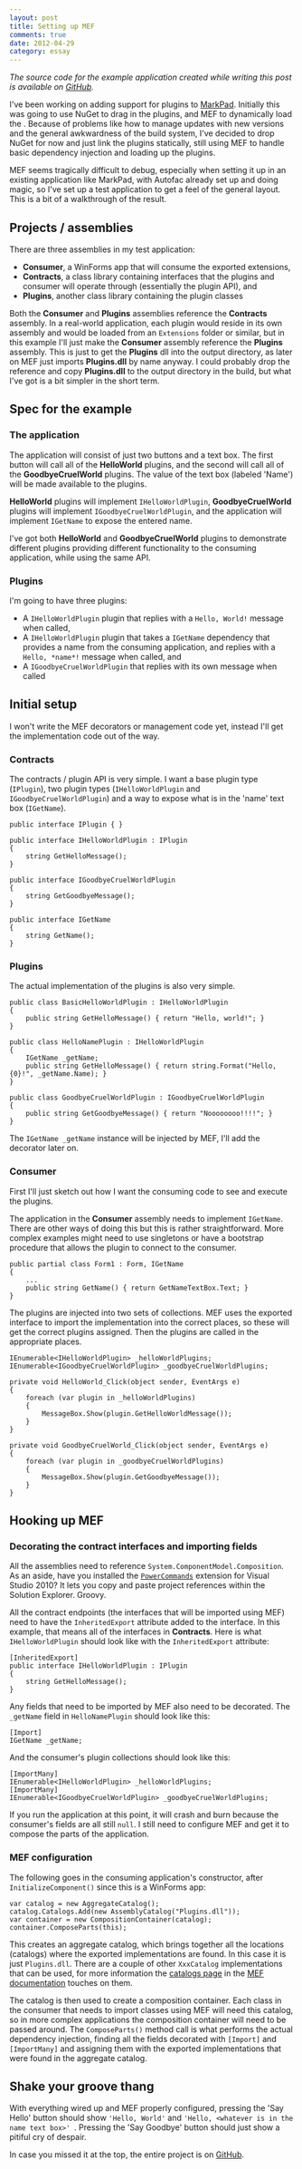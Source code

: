 ```yaml
---
layout: post
title: Setting up MEF
comments: true
date: 2012-04-29
category: essay
---
```


*The source code for the example application created while writing this post is available on [GitHub](https://github.com/belfryimages/mef-test).*

I've been working on adding support for plugins to [MarkPad](http://code52.org/DownmarkerWPF/). Initially this was going to use NuGet to drag in the plugins, and MEF to dynamically load the . Because of problems like how to manage updates with new versions and the general awkwardness of the build system, I've decided to drop NuGet for now and just link the plugins statically, still using MEF to handle basic dependency injection and loading up the plugins.

MEF seems tragically difficult to debug, especially when setting it up in an existing application like MarkPad, with Autofac already set up and doing magic, so I've set up a test application to get a feel of the general layout. This is a bit of a walkthrough of the result.

## Projects / assemblies

There are three assemblies in my test application:

- **Consumer**, a WinForms app that will consume the exported extensions,
- **Contracts**, a class library containing interfaces that the plugins and consumer will operate through (essentially the plugin API), and
- **Plugins**, another class library containing the plugin classes

Both the **Consumer** and **Plugins** assemblies reference the **Contracts** assembly. In a real-world application, each plugin would reside in its own assembly and would be loaded from an `Extensions` folder or similar, but in this example I'll just make the **Consumer** assembly reference the **Plugins** assembly. This is just to get the **Plugins** dll into the output directory, as later on MEF just imports **Plugins.dll** by name anyway. I could probably drop the reference and copy **Plugins.dll** to the output directory in the build, but what I've got is a bit simpler in the short term.

## Spec for the example

### The application
The application will consist of just two buttons and a text box. The first button will call all of the **HelloWorld** plugins, and the second will call all of the **GoodbyeCruelWorld** plugins. The value of the text box (labeled 'Name') will be made available to the plugins.

**HelloWorld** plugins will implement `IHelloWorldPlugin`, **GoodbyeCruelWorld** plugins will implement `IGoodbyeCruelWorldPlugin`, and the application will implement `IGetName` to expose the entered name.

I've got both **HelloWorld** and **GoodbyeCruelWorld** plugins to demonstrate different plugins providing different functionality to the consuming application, while using the same API.

### Plugins
I'm going to have three plugins:

- A `IHelloWorldPlugin` plugin that replies with a `Hello, World!` message when called,
- A `IHelloWorldPlugin` plugin that takes a `IGetName` dependency that provides a name from the consuming application, and replies with a `Hello, *name*!` message when called, and
- A `IGoodbyeCruelWorldPlugin` that replies with its own message when called

## Initial setup
I won't write the MEF decorators or management code yet, instead I'll get the implementation code out of the way.

### Contracts

The contracts / plugin API is very simple. I want a base plugin type (`IPlugin`), two plugin types (`IHelloWorldPlugin` and `IGoodbyeCruelWorldPlugin`) and a way to expose what is in the 'name' text box (`IGetName`).

	public interface IPlugin { }
	
	public interface IHelloWorldPlugin : IPlugin
	{
		string GetHelloMessage();
	}

	public interface IGoodbyeCruelWorldPlugin
	{
		string GetGoodbyeMessage();
	}
	
	public interface IGetName
	{
		string GetName();
	}

### Plugins

The actual implementation of the plugins is also very simple.

	public class BasicHelloWorldPlugin : IHelloWorldPlugin
	{
		public string GetHelloMessage() { return "Hello, world!"; }
	}

	public class HelloNamePlugin : IHelloWorldPlugin
	{
		IGetName _getName;
		public string GetHelloMessage() { return string.Format("Hello, {0}!", _getName.Name); }
	}

	public class GoodbyeCruelWorldPlugin : IGoodbyeCruelWorldPlugin
	{
		public string GetGoodbyeMessage() { return "Noooooooo!!!!"; }
	}

The `IGetName _getName` instance will be injected by MEF, I'll add the decorator later on.

### Consumer

First I'll just sketch out how I want the consuming code to see and execute the plugins.

The application in the  **Consumer** assembly needs to implement `IGetName`. There are other ways of doing this but this is rather straightforward. More complex examples might need to use singletons or have a bootstrap procedure that allows the plugin to connect to the consumer.

	public partial class Form1 : Form, IGetName
	{
		...
		public string GetName() { return GetNameTextBox.Text; }
	}	

The plugins are injected into two sets of collections. MEF uses the exported interface to import the implementation into the correct places, so these will get the correct plugins assigned. Then the plugins are called in the appropriate places.

	IEnumerable<IHelloWorldPlugin> _helloWorldPlugins;
	IEnumerable<IGoodbyeCruelWorldPlugin> _goodbyeCruelWorldPlugins;
	
	private void HelloWorld_Click(object sender, EventArgs e)
	{
		foreach (var plugin in _helloWorldPlugins)
		{
			MessageBox.Show(plugin.GetHelloWorldMessage());
		}
	}

	private void GoodbyeCruelWorld_Click(object sender, EventArgs e)
	{
		foreach (var plugin in _goodbyeCruelWorldPlugins)
		{
			MessageBox.Show(plugin.GetGoodbyeMessage());
		}
	}

## Hooking up MEF

### Decorating the contract interfaces and importing fields

All the assemblies need to reference `System.ComponentModel.Composition`. As an aside, have you installed the [`PowerCommands`](http://visualstudiogallery.msdn.microsoft.com/e5f41ad9-4edc-4912-bca3-91147db95b99/) extension for Visual Studio 2010? It lets you copy and paste project references within the Solution Explorer. Groovy.

All the contract endpoints (the interfaces that will be imported using MEF) need to have the `InheritedExport` attribute added to the interface. In this example, that means all of the interfaces in **Contracts**. Here is what `IHelloWorldPlugin` should look like with the `InheritedExport` attribute:

	[InheritedExport]
	public interface IHelloWorldPlugin : IPlugin
	{
		string GetHelloMessage();
	}

Any fields that need to  be imported by MEF also need to be decorated. The `_getName` field in `HelloNamePlugin` should look like this:

	[Import]
	IGetName _getName;

And the consumer's plugin collections should look like this:

	[ImportMany]
	IEnumerable<IHelloWorldPlugin> _helloWorldPlugins;
	[ImportMany]
	IEnumerable<IGoodbyeCruelWorldPlugin> _goodbyeCruelWorldPlugins;

If you run the application at this point, it  will crash and burn because the consumer's fields are all still `null`. I still need to configure MEF and get it to compose the parts of the application.

### MEF configuration

The following goes in the consuming application's constructor, after `InitializeComponent()` since this is a WinForms app:

	var catalog = new AggregateCatalog();
	catalog.Catalogs.Add(new AssemblyCatalog("Plugins.dll"));
	var container = new CompositionContainer(catalog);
	container.ComposeParts(this);

This creates an aggregate catalog, which brings together all the locations (catalogs) where the exported implementations are found. In this case it is just `Plugins.dll`. There are a couple of other `XxxCatalog` implementations that can be used, for more information the [catalogs page](http://mef.codeplex.com/wikipage?title=Using%20Catalogs&referringTitle=Guide) in the [MEF documentation](http://mef.codeplex.com/documentation) touches on them.

The catalog is then used to create a composition container. Each class in the consumer that needs to import classes using MEF will need this catalog, so in more complex applications the composition container will need to be passed around. The `ComposeParts()` method call is what performs the actual dependency injection, finding all the fields decorated with `[Import]` and `[ImportMany]` and assigning them with the exported implementations that were found in the aggregate catalog.

## Shake your groove thang

With everything wired up and MEF properly configured, pressing the 'Say Hello' button should show `'Hello, World'` and `'Hello, <whatever is in the name text box>' `. Pressing the 'Say Goodbye' button should just show a pitiful cry of despair.

In case you missed it at the top, the entire project is on [GitHub](https://github.com/belfryimages/mef-test).



























    




